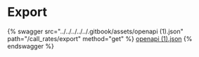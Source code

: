 # Export

{% swagger src="../../../../../.gitbook/assets/openapi (1).json" path="/call_rates/export" method="get" %}
[openapi (1).json](<../../../../../.gitbook/assets/openapi (1).json>)
{% endswagger %}
